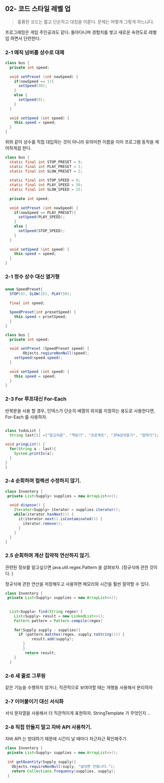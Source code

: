 ## 02- 코드 스타일 레벨 업

> 훌륭한 코드는 짧고 단순하고 대칭을 이룬다. 문제는 어떻게 그렇게 하느냐다.

프로그래밍은 게임 주인공과도 같다. 돌아다니며 경험치를 쌓고 새로운 숙련도로 레벨 업 하면서 단련한다. 



### 2-1 매직 넘버를 상수로 대체

```java
class bus {
  private int speed;
  
  void setPreset (int nowSpeed) {
    if(nowSpeed == 1){
      setSpeed(50);
    }
    else {
      setSpeed(0);
    }
  }
  
  void setSpeed (int speed) {
    this.speed = speed;
  }
}
```

위와 같이 상수를 직접 대입하는 것이 아니라 유의미한 이름을 지어 프로그램 동작을 제어하게끔 한다.

```java
class bus {
  static final int STOP_PRESET = 0;
  static final int PLAY_PRESET = 1;
  static final int SLOW_PRESET = 2;
  
  static final int STOP_SPEED = 0;
  static final int PLAY_SPEED = 50;
  static final int SLOW_SPEED = 25;
  
  private int speed;
  
  void setPreset (int nowSpeed) {
    if(nowSpeed == PLAY_PRESET){
      setSpeed(PLAY_SPEED);
    }
    else {
      setSpeed(STOP_SPEED);
    }
  }
  
  void setSpeed (int speed) {
    this.speed = speed;
  }
}
```



### 2-1 정수 상수 대신 열거형

###  

```java
enum SpeedPreset{
  STOP(0), SLOW(25), PLAY(50);
  
  final int speed;
  
  SpeedPreset(int presetSpeed) {
    this.speed = prsetSpeed;
  }
}

class bus {
  private int speed;
  
  void setPreset (SpeedPreset speed) {
 		Objects.reqiureNonNull(speed);
    setSpeed(speed.speed);
  }
  
  void setSpeed (int speed) {
    this.speed = speed;
  }
}
```



### 2-3 For 루프대신 For-Each

반복문을 사용 할 경우, 인덱스가 단순히 배열의 위치를 지정하는 용도로 사용한다면, For-Each 를 사용하자.

```java

class todoList {
  String last[5] ={"알고리즘", "책읽기", "프로젝트", "JPA강의듣기", "밥먹기"};
  
void pringList() {
  for(String a : last){
    System.printIn(a);
  }
}
}
```



### 2-4 순회하며 컬렉션 수정하지 않기.

```java
class Inventory {
 private List<Supply> supplies = new ArrayList<>();
  
  void dispose() {
    Iterator<Supply> iterator = supplies.iterator();
    while(iterator.hasNext()) {
      it(iterator.next().isContaminated()) {
        iterator.remove();
      }
    }
  }
}
```



### 2.5 순회하며 계산 집약적 연산하지 않기.

관련된 정보를 알고싶으면 java.util.regex.Pattern 을 살펴보자. (정규식에 관한 것이다. )

정규식에 관한 연산을 저장해두고 사용하면 메모리와 시간을 훨씬 절약할 수 있다. 

```java
class Inventory {
 private List<Supply> supplies = new ArrayList<>();
 
 
  List<Supplu> find(String regex) {
    List<Supply> result = new LinkedList<>();
    Pattern pattern = Pattern.compile(regex)
      
    for(Supply supply : supplies){
      if (pattern.matches(regex, supply.toString())) {
        	result.add(supply);
      	}
    	}
   		 return result;
  	}
  }
```



### 2-6 새 줄로 그루핑

같은 기능을 수행하지 않거나, 직관적으로 보여야할 때는 개행을 사용해서 분리하자



### 2-7 이어붙이기 대신 서식화

서식 문자열을 사용해서 더 직관적이게 표현하자. StringTemplate 가 무엇인지 ..



### 2-8 직접 만들지 말고 자바 API 사용하기.

자바 API 는 방대하기 때문에 시간이 날 때마다 차근차근 확인해주기 

```java
class Inventory {
 private List<Supply> supplies = new ArrayList<>();
  
 int getQuantity(Supply supply){
   Objects.requireNonNull(suply, "널이면 안됩니다.");
   return Collections.frequency(supplies, supply);
 }
```

